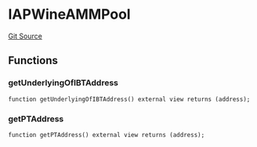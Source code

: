 # IAPWineAMMPool
[Git Source](https://github.com/Swivel-Finance/illuminate/blob/756f41d3de7041d0b83523598284cee2b14c535e/src/interfaces/IAPWineAMMPool.sol)


## Functions
### getUnderlyingOfIBTAddress


```solidity
function getUnderlyingOfIBTAddress() external view returns (address);
```

### getPTAddress


```solidity
function getPTAddress() external view returns (address);
```

